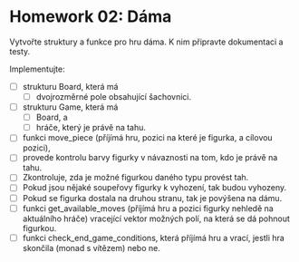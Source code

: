 # Homework 02: Dáma

Vytvořte struktury a funkce pro hru dáma. K nim připravte dokumentaci a testy. 

Implementujte:

- [ ] strukturu Board, která má
  - [ ] dvojrozměrné pole obsahující šachovnici. 
- [ ] strukturu Game, která má
  - [ ] Board, a
  - [ ] hráče, který je právě na tahu. 
- [ ] funkci move_piece (příjímá hru, pozici na které je figurka, a cílovou pozici),
-   [ ] provede kontrolu barvy figurky v návaznosti na tom, kdo je právě na tahu.
-   [ ] Zkontroluje, zda je možné figurkou daného typu provést tah.
-   [ ] Pokud jsou nějaké soupeřovy figurky k vyhození, tak budou vyhozeny.
-   [ ] Pokud se figurka dostala na druhou stranu, tak je povýšena na dámu.
- [ ] funkci get_available_moves (příjímá hru a pozici figurky nehledě na aktuálního hráče) vracející vektor možných polí, na která se dá pohnout figurkou.
- [ ] funkci check_end_game_conditions, která příjímá hru a vrací, jestli hra skončila (monad s vítězem) nebo ne.
